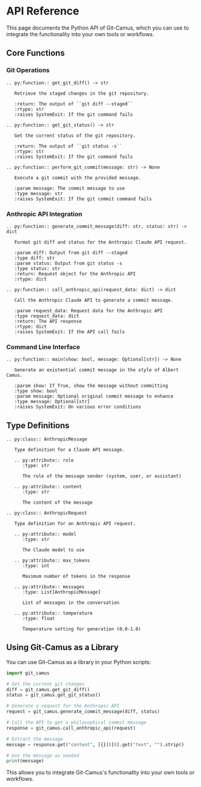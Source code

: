 # API Reference

This page documents the Python API of Git-Camus, which you can use to integrate the functionality into your own tools or workflows.

## Core Functions

### Git Operations

```{eval-rst}
.. py:function:: get_git_diff() -> str

   Retrieve the staged changes in the git repository.

   :return: The output of ``git diff --staged``
   :rtype: str
   :raises SystemExit: If the git command fails
```

```{eval-rst}
.. py:function:: get_git_status() -> str

   Get the current status of the git repository.

   :return: The output of ``git status -s``
   :rtype: str
   :raises SystemExit: If the git command fails
```

```{eval-rst}
.. py:function:: perform_git_commit(message: str) -> None

   Execute a git commit with the provided message.

   :param message: The commit message to use
   :type message: str
   :raises SystemExit: If the git commit command fails
```

### Anthropic API Integration

```{eval-rst}
.. py:function:: generate_commit_message(diff: str, status: str) -> dict

   Format git diff and status for the Anthropic Claude API request.

   :param diff: Output from git diff --staged
   :type diff: str
   :param status: Output from git status -s
   :type status: str
   :return: Request object for the Anthropic API
   :rtype: dict
```

```{eval-rst}
.. py:function:: call_anthropic_api(request_data: dict) -> dict

   Call the Anthropic Claude API to generate a commit message.

   :param request_data: Request data for the Anthropic API
   :type request_data: dict
   :return: The API response
   :rtype: dict
   :raises SystemExit: If the API call fails
```

### Command Line Interface

```{eval-rst}
.. py:function:: main(show: bool, message: Optional[str]) -> None

   Generate an existential commit message in the style of Albert Camus.

   :param show: If True, show the message without committing
   :type show: bool
   :param message: Optional original commit message to enhance
   :type message: Optional[str]
   :raises SystemExit: On various error conditions
```

## Type Definitions

```{eval-rst}
.. py:class:: AnthropicMessage

   Type definition for a Claude API message.

   .. py:attribute:: role
      :type: str

      The role of the message sender (system, user, or assistant)

   .. py:attribute:: content
      :type: str

      The content of the message
```

```{eval-rst}
.. py:class:: AnthropicRequest

   Type definition for an Anthropic API request.

   .. py:attribute:: model
      :type: str

      The Claude model to use

   .. py:attribute:: max_tokens
      :type: int

      Maximum number of tokens in the response

   .. py:attribute:: messages
      :type: List[AnthropicMessage]

      List of messages in the conversation

   .. py:attribute:: temperature
      :type: float

      Temperature setting for generation (0.0-1.0)
```

## Using Git-Camus as a Library

You can use Git-Camus as a library in your Python scripts:

```python
import git_camus

# Get the current git changes
diff = git_camus.get_git_diff()
status = git_camus.get_git_status()

# Generate a request for the Anthropic API
request = git_camus.generate_commit_message(diff, status)

# Call the API to get a philosophical commit message
response = git_camus.call_anthropic_api(request)

# Extract the message
message = response.get("content", [{}])[0].get("text", "").strip()

# Use the message as needed
print(message)
```

This allows you to integrate Git-Camus's functionality into your own tools or workflows.
